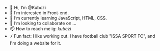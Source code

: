- 👋 Hi, I’m @Kubczi
- 👀 I’m interested in Front-end.
- 🌱 I’m currently learning JavaScript, HTML, CSS.
- 💞️ I’m looking to collaborate on ...
- 📫 How to reach me ig: _kubczi_
- ⚡ Fun fact: I like working out. I have football club "ISSA SPORT FC", and I'm doing a website for it.

<!---
Kubczi/Kubczi is a ✨ special ✨ repository because its `README.md` (this file) appears on your GitHub profile.
You can click the Preview link to take a look at your changes.
--->
